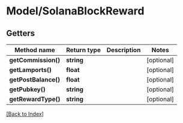 # Model/SolanaBlockReward

## Getters

Method name | Return type | Description | Notes
------------ | ------------- | ------------- | -------------
**getCommission()** | **string** |  | [optional]
**getLamports()** | **float** |  | [optional]
**getPostBalance()** | **float** |  | [optional]
**getPubkey()** | **string** |  | [optional]
**getRewardType()** | **string** |  | [optional]

[[Back to Index]](../index.md)
